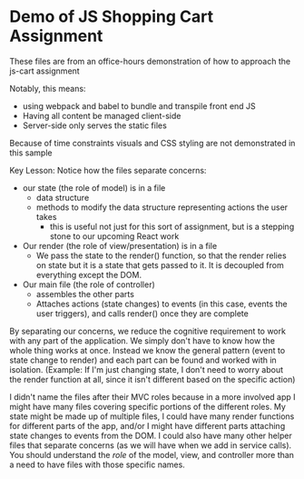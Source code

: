 # Demo of JS Shopping Cart Assignment

These files are from an office-hours demonstration of how to approach the js-cart assignment

Notably, this means:
- using webpack and babel to bundle and transpile front end JS
- Having all content be managed client-side
- Server-side only serves the static files

Because of time constraints visuals and CSS styling are not demonstrated in this sample

Key Lesson: Notice how the files separate concerns:
- our state (the role of model) is in a file
  - data structure
  - methods to modify the data structure representing actions the user takes
    - this is useful not just for this sort of assignment, but is a stepping stone to our upcoming React work
- Our render (the role of view/presentation) is in a file
  - We pass the state to the render() function, so that the render relies on state but it is a state that gets passed to it.  It is decoupled from everything except the DOM.
- Our main file (the role of controller) 
  - assembles the other parts
  - Attaches actions (state changes) to events (in this case, events the user triggers), and calls render() once they are complete

By separating our concerns, we reduce the cognitive requirement to work with any part of the application.  We simply don't have to know how the whole thing works at once.  Instead we know the general pattern (event to state change to render) and each part can be found and worked with in isolation.  (Example: If I'm just changing state, I don't need to worry about the render function at all, since it isn't different based on the specific action)

I didn't name the files after their MVC roles because in a more involved app I might have many files covering specific portions of the different roles.  My state might be made up of multiple files, I could have many render functions for different parts of the app, and/or I might have different parts attaching state changes to events from the DOM. I could also have many other helper files that separate concerns (as we will have when we add in service calls). You should understand the _role_ of the model, view, and controller more than a need to have files with those specific names.


